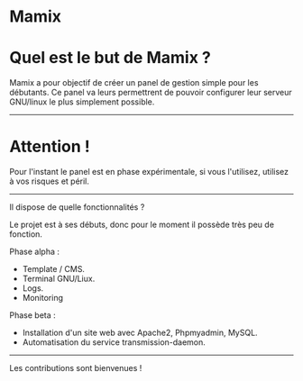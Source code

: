 Mamix
=====

Quel est le but de Mamix ? 
====
Mamix a pour objectif de créer un panel de gestion simple pour les débutants. Ce panel va leurs permettrent de pouvoir configurer leur serveur GNU/linux le plus simplement possible.
*******************************
Attention ! 
====
Pour l'instant le panel est en phase expérimentale, si vous l'utilisez, utilisez à vos risques et péril.
*******************************
Il dispose de quelle fonctionnalités ? 

Le projet est à ses débuts, donc pour le moment il possède très peu de fonction. 

Phase alpha : 

* Template / CMS.
* Terminal GNU/Liux.
* Logs.
* Monitoring

Phase beta : 

* Installation d'un site web avec Apache2, Phpmyadmin, MySQL.
* Automatisation du service transmission-daemon.

*********************************************************

Les contributions sont bienvenues !
